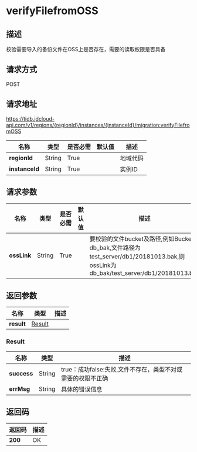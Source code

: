 # verifyFilefromOSS


## 描述
校验需要导入的备份文件在OSS上是否存在，需要的读取权限是否具备

## 请求方式
POST

## 请求地址
https://tidb.jdcloud-api.com/v1/regions/{regionId}/instances/{instanceId}/migration:verifyFilefromOSS

|名称|类型|是否必需|默认值|描述|
|---|---|---|---|---|
|**regionId**|String|True| |地域代码|
|**instanceId**|String|True| |实例ID|

## 请求参数
|名称|类型|是否必需|默认值|描述|
|---|---|---|---|---|
|**ossLink**|String|True| |要校验的文件bucket及路径,例如Bucket为db_bak,文件路径为test_server/db1/20181013.bak,则ossLink为db_bak/test_server/db1/20181013.bak|


## 返回参数
|名称|类型|描述|
|---|---|---|
|**result**|[Result](verifyfilefromoss#result)| |

### <div id="result">Result</div>
|名称|类型|描述|
|---|---|---|
|**success**|String|true：成功false:失败,文件不存在，类型不对或需要的权限不正确|
|**errMsg**|String|具体的错误信息|

## 返回码
|返回码|描述|
|---|---|
|**200**|OK|
